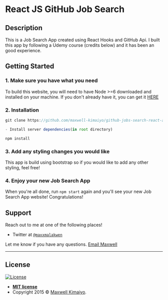 # React JS GitHub Job Search   


## Description

This is a Job Search App created using React Hooks and GitHub Api. I built this app by following a Udemy course (credits below) and it has been an good experience.

## Getting Started

### 1. Make sure you have what you need

To build this website, you will need to have Node >=6 downloaded and installed on your machine. If you don't already have it, you can get it <a href="https://nodejs.org/en/download/">HERE</a>

### 2. Installation

```js
git clone https://github.com/maxwell-kimaiyo/github-jobs-search-react-app.git

- Install server dependencies(in root directory)

```

```js
npm install
```

### 3. Add any styling changes you would like

This app is build using bootstrap so if you would like to add any other styling, feel free!

### 4. Enjoy your new Job Search App

When you're all done, run `npm start` again and you'll see your new Job Search App website! Congratulations!

## Support

Reach out to me at one of the following places!

- Twitter at <a href="http://twitter.com/maxxmalakwen" target="_blank">`@maxxmalakwen`</a>

Let me know if you have any questions. [Email Maxwell](developerkimaiyo@gmail.com)



---

## License

[![License](http://img.shields.io/:license-mit-blue.svg?style=flat-square)](http://badges.mit-license.org)

- **[MIT license](http://opensource.org/licenses/mit-license.php)**
- Copyright 2015 © <a href="http://fvcproductions.com" target="_blank">Maxwell Kimaiyo</a>.
